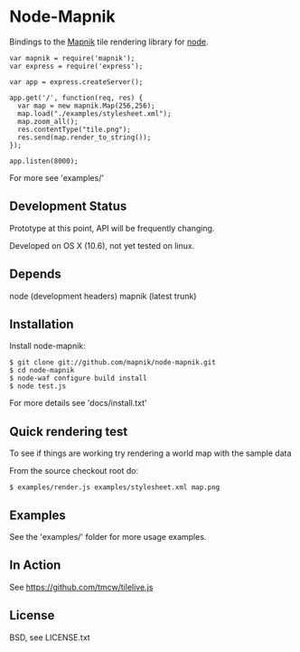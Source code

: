 
# Node-Mapnik
      
  Bindings to the [Mapnik](http://mapnik.org) tile rendering library for [node](http://nodejs.org).
  
    var mapnik = require('mapnik');
    var express = require('express');
    
    var app = express.createServer();
        
    app.get('/', function(req, res) {
      var map = new mapnik.Map(256,256);
      map.load("./examples/stylesheet.xml");
      map.zoom_all();
      res.contentType("tile.png");
      res.send(map.render_to_string());      
    });
    
    app.listen(8000);
  
  For more see 'examples/'


## Development Status
  
  Prototype at this point, API will be frequently changing.
  
  Developed on OS X (10.6), not yet tested on linux.


## Depends

  node (development headers)
  mapnik (latest trunk)


## Installation
  
  Install node-mapnik:
  
    $ git clone git://github.com/mapnik/node-mapnik.git
    $ cd node-mapnik
    $ node-waf configure build install
    $ node test.js

  For more details see 'docs/install.txt'


## Quick rendering test

  To see if things are working try rendering a world map with the sample data
  
  From the source checkout root do:
  
    $ examples/render.js examples/stylesheet.xml map.png

  
## Examples

  See the 'examples/' folder for more usage examples.


## In Action

  See https://github.com/tmcw/tilelive.js


## License

  BSD, see LICENSE.txt